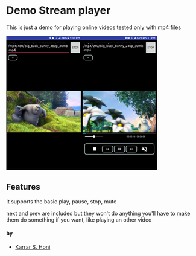 # Demo Stream player

This is just a demo for playing online videos
tested only with mp4 files




![screenshots](https://raw.githubusercontent.com/karrarkazuya/OnlineVideoPlayer/master/screen.png)



## Features

It supports the basic play, pause, stop, mute

next and prev are included but they won't do anything you'll have to make them do something if you want, like playing an other video

#### by

* [Karrar S. Honi](https://github.com/karrarkazuya)
